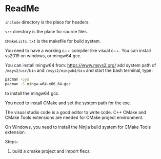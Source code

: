 # ReadMe

`include` directory is the place for headers.

`src` directory is the place for source files.

`CMakeLists.txt` is the makefile for build system.

You need to have a working c++ compiler like visual c++. You can install vs2019 on windows, or mingw64 gcc.

You can install mingw64 from:
https://www.msys2.org/ 
add system path of `/msys2/usr/bin` and `/msys2/mingw64/bin`
and start the bash terminal, type:
```bash
pacman -Syu 
pacman -S mingw-w64-x86_64-gcc 
```
to install the mingw64 gcc.

You need to install CMake and set the system path for the exe.

The visual studio code is a good editor to write code. C++ CMake and CMake Tools extensions are needed for CMake project environment. 

On Windows, you need to install the Ninjia build system for CMake Tools extension.

Steps:
1. build a cmake project and import flecs.
